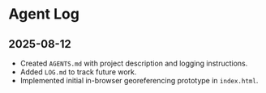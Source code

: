 # Agent Log

## 2025-08-12
- Created `AGENTS.md` with project description and logging instructions.
- Added `LOG.md` to track future work.
- Implemented initial in-browser georeferencing prototype in `index.html`.
